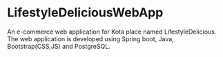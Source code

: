 # LifestyleDeliciousWebApp
An e-commerce web application for Kota place named LifestyleDelicious. The web application is developed using Spring boot, Java, Bootstrap(CSS,JS) and PostgreSQL. 
